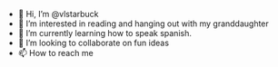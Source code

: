- 👋 Hi, I’m @vlstarbuck
- 👀 I’m interested in reading and hanging out with my granddaughter
- 🌱 I’m currently learning how to speak spanish.
- 💞️ I’m looking to collaborate on fun ideas
- 📫 How to reach me 

<!---
vlstarbuck/vlstarbuck is a ✨ special ✨ repository because its `README.md` (this file) appears on your GitHub profile.
You can click the Preview link to take a look at your changes.
--->
